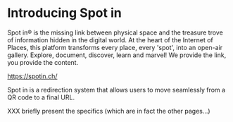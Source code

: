 # Introducing Spot in

Spot in® is the missing link between physical space and the treasure trove of information hidden in the digital world. At the heart of the Internet of Places, this platform transforms every place, every 'spot', into an open-air gallery. Explore, document, discover, learn and marvel! We provide the link, you provide the content.

https://spotin.ch/

Spot in is a redirection system that allows users to move seamlessly from a QR code to a final URL.

XXX briefly present the specifics (which are in fact the other pages...)
